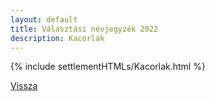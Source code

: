 ```yaml
---
layout: default
title: Választási névjegyzék 2022
description: Kacorlak
---
```


{% include settlementHTMLs/Kacorlak.html %}

[Vissza](../)